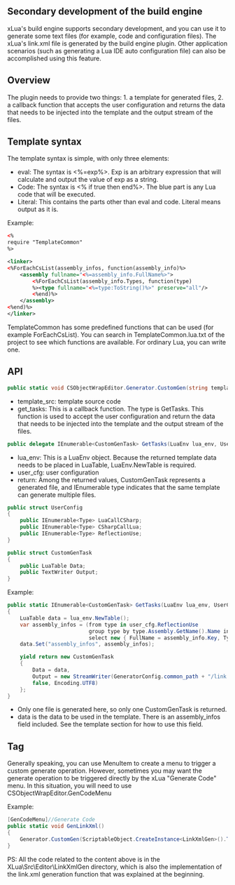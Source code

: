 ## Secondary development of the build engine

xLua's build engine supports secondary development, and you can use it to generate some text files (for example, code and configuration files). The xLua's link.xml file is generated by the build engine plugin. Other application scenarios (such as generating a Lua IDE auto configuration file) can also be accomplished using this feature.

## Overview

The plugin needs to provide two things: 1. a template for generated files, 2. a callback function that accepts the user configuration and returns the data that needs to be injected into the template and the output stream of the files.

## Template syntax

The template syntax is simple, with only three elements:

* eval: The syntax is <%=exp%>. Exp is an arbitrary expression that will calculate and output the value of exp as a string.
* Code: The syntax is <% if true then end%>. The blue part is any Lua code that will be executed.
* Literal: This contains the parts other than eval and code. Literal means output as it is.

Example:

~~~xml
<%
require "TemplateCommon"
%>

<linker>
<%ForEachCsList(assembly_infos, function(assembly_info)%>
	<assembly fullname="<%=assembly_info.FullName%>">
	    <%ForEachCsList(assembly_info.Types, function(type)
		%><type fullname="<%=type:ToString()%>" preserve="all"/>
		<%end)%>
	</assembly>
<%end)%>
</linker>
~~~

TemplateCommon has some predefined functions that can be used (for example ForEachCsList). You can search in TemplateCommon.lua.txt of the project to see which functions are available. For ordinary Lua, you can write one.

## API

~~~csharp
public static void CSObjectWrapEditor.Generator.CustomGen(string template_src, GetTasks get_tasks)
~~~

* template_src: template source code
* get_tasks: This is a callback function. The type is GetTasks. This function is used to accept the user configuration and return the data that needs to be injected into the template and the output stream of the files.

~~~csharp
public delegate IEnumerable<CustomGenTask> GetTasks(LuaEnv lua_env, UserConfig user_cfg);
~~~

* lua_env: This is a LuaEnv object. Because the returned template data needs to be placed in LuaTable, LuaEnv.NewTable is required.
* user_cfg: user configuration
* return: Among the returned values, CustomGenTask represents a generated file, and IEnumerable type indicates that the same template can generate multiple files.

~~~csharp
public struct UserConfig
{
    public IEnumerable<Type> LuaCallCSharp;
    public IEnumerable<Type> CSharpCallLua;
    public IEnumerable<Type> ReflectionUse;
}
~~~

~~~csharp
public struct CustomGenTask
{
    public LuaTable Data;
    public TextWriter Output;
}
~~~

Example:

~~~csharp
public static IEnumerable<CustomGenTask> GetTasks(LuaEnv lua_env, UserConfig user_cfg)
{
    LuaTable data = lua_env.NewTable();
    var assembly_infos = (from type in user_cfg.ReflectionUse
                          group type by type.Assembly.GetName().Name into assembly_info
                          select new { FullName = assembly_info.Key, Types = assembly_info.ToList()}).ToList();
    data.Set("assembly_infos", assembly_infos);

    yield return new CustomGenTask
    {
        Data = data,
        Output = new StreamWriter(GeneratorConfig.common_path + "/link.xml",
        false, Encoding.UTF8)
    };
}
~~~

* Only one file is generated here, so only one CustomGenTask is returned.
* data is the data to be used in the template. There is an assembly_infos field included. See the template section for how to use this field.

## Tag

Generally speaking, you can use MenuItem to create a menu to trigger a custom generate operation. However, sometimes you may want the generate operation to be triggered directly by the xLua "Generate Code" menu. In this situation, you will need to use CSObjectWrapEditor.GenCodeMenu

Example:

~~~csharp
[GenCodeMenu]//Generate Code
public static void GenLinkXml()
{
    Generator.CustomGen(ScriptableObject.CreateInstance<LinkXmlGen>().Template.text, GetTasks);
}
~~~

PS: All the code related to the content above is in the XLua\Src\Editor\LinkXmlGen directory, which is also the implementation of the link.xml generation function that was explained at the beginning.

